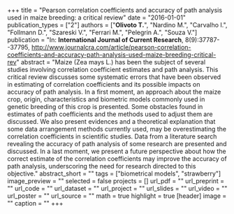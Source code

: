 +++
title = "Pearson correlation coefficients and accuracy of path analysis used in maize breeding: a critical review"
date = "2016-01-01"
publication_types = ["2"]
authors = ["**Olivoto T.**", "Nardino M.", "Carvalho I.", "Follmann D.", "Szareski V.", "Ferrari M.", "Pelegrin A.", "Souza V."]
publication = "In: **International Journal of Current Research**, 8(9):37787--37795, http://www.journalcra.com/article/pearson-correlation-coefficients-and-accuracy-path-analysis-used-maize-breeding-critical-rev"
abstract = "Maize (Zea mays L.) has been the subject of several studies involving correlation coefficient estimates and path analysis. This critical review discusses some systematic errors that have been observed in estimating of correlation coefficients and its possible impacts on accuracy of path analysis. In a first moment, an approach about the maize crop, origin, characteristics and biometric models commonly used in genetic breeding of this crop is presented. Some obstacles found in estimates of path coefficients and the methods used to adjust them are discussed. We also present evidences and a theoretical explanation that some data arrangement methods currently used, may be overestimating the correlation coefficients in scientific studies. Data from a literature search revealing the accuracy of path analysis of some research are presented and discussed. In a last moment, we present a future perspective about how the correct estimate of the correlation coefficients may improve the accuracy of path analysis, underscoring the need for research directed to this objective."
abstract_short = ""
tags = ["biometrical models", "strawberry"]
image_preview = ""
selected = false
projects = []
url_pdf = ""
url_preprint = ""
url_code = ""
url_dataset = ""
url_project = ""
url_slides = ""
url_video = ""
url_poster = ""
url_source = ""
math = true
highlight = true
[header]
image = ""
caption = ""
+++
